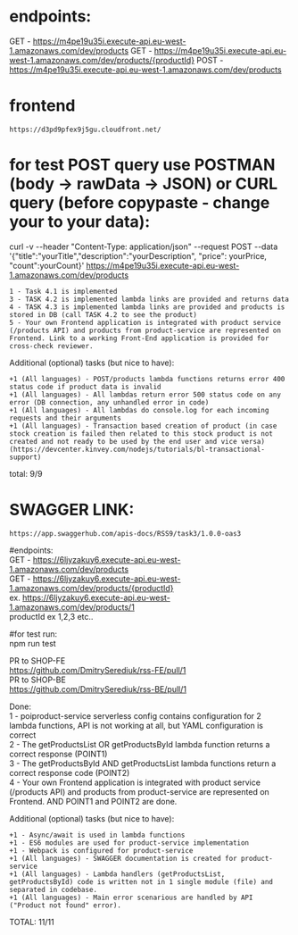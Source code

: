 # endpoints:
  GET - https://m4pe19u35i.execute-api.eu-west-1.amazonaws.com/dev/products
  GET - https://m4pe19u35i.execute-api.eu-west-1.amazonaws.com/dev/products/{productId}
  POST - https://m4pe19u35i.execute-api.eu-west-1.amazonaws.com/dev/products

# frontend
    https://d3pd9pfex9j5gu.cloudfront.net/

# for test POST query use POSTMAN (body -> rawData -> JSON) or CURL query (before copypaste - change your<Value> to your data):
curl -v --header "Content-Type: application/json" --request POST  --data '{"title":"yourTitle","description":"yourDescription", "price": yourPrice, "count":yourCount}' https://m4pe19u35i.execute-api.eu-west-1.amazonaws.com/dev/products
    
    1 - Task 4.1 is implemented
    3 - TASK 4.2 is implemented lambda links are provided and returns data
    4 - TASK 4.3 is implemented lambda links are provided and products is stored in DB (call TASK 4.2 to see the product)
    5 - Your own Frontend application is integrated with product service (/products API) and products from product-service are represented on Frontend. Link to a working Front-End application is provided for cross-check reviewer.

Additional (optional) tasks (but nice to have):

    +1 (All languages) - POST/products lambda functions returns error 400 status code if product data is invalid
    +1 (All languages) - All lambdas return error 500 status code on any error (DB connection, any unhandled error in code)
    +1 (All languages) - All lambdas do console.log for each incoming requests and their arguments
    +1 (All languages) - Transaction based creation of product (in case stock creation is failed then related to this stock product is not created and not ready to be used by the end user and vice versa) (https://devcenter.kinvey.com/nodejs/tutorials/bl-transactional-support)

total: 9/9



# SWAGGER LINK:    
    https://app.swaggerhub.com/apis-docs/RSS9/task3/1.0.0-oas3   
   
#endpoints:   
  GET - https://6ljyzakuy6.execute-api.eu-west-1.amazonaws.com/dev/products   
  GET - https://6ljyzakuy6.execute-api.eu-west-1.amazonaws.com/dev/products/{productId}   
        ex. https://6ljyzakuy6.execute-api.eu-west-1.amazonaws.com/dev/products/1   
productId ex 1,2,3 etc..   
   
#for test run:   
    npm run test   
   
PR to SHOP-FE   
	https://github.com/DmitrySerediuk/rss-FE/pull/1   
PR to SHOP-BE   
	https://github.com/DmitrySerediuk/rss-BE/pull/1   
   
Done:   
    1 - poiproduct-service serverless config contains configuration for 2 lambda functions, API is not working at all, but YAML configuration is correct   
    2 - The getProductsList OR getProductsById lambda function returns a correct response (POINT1)   
    3 - The getProductsById AND getProductsList lambda functions return a correct response code (POINT2)   
    4 - Your own Frontend application is integrated with product service (/products API) and products from product-service are represented on Frontend. AND POINT1 and POINT2 are done.   
   
Additional (optional) tasks (but nice to have):   
   
    +1 - Async/await is used in lambda functions   
    +1 - ES6 modules are used for product-service implementation   
    +1 - Webpack is configured for product-service   
    +1 (All languages) - SWAGGER documentation is created for product-service   
    +1 (All languages) - Lambda handlers (getProductsList, getProductsById) code is written not in 1 single module (file) and separated in codebase.   
    +1 (All languages) - Main error scenarious are handled by API ("Product not found" error).   
   
TOTAL: 11/11   
